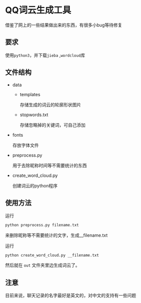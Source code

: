 # QQ词云生成工具
借鉴了网上的一些结果做出来的东西，有很多小bug等待修复
## 要求
使用`python3`，并下载`jieba` ,`wordcloud`库
## 文件结构
* data
    * templates

        存储生成的词云的轮廓形状图片

    * stopwords.txt

        存储忽略掉的关键词，可自己添加
* fonts
    
     存放字体文件
* preprocess.py

    用于去除昵称时间等不需要统计的东西

* create_word_cloud.py
    
    创建词云的python程序

## 使用方法
运行
```python
python preprocess.py filename.txt
```
来删除昵称等不需要统计的文字，生成__filename.txt

运行
```
python create_word_cloud.py __filename.txt
```
然后就在 `out` 文件夹里边生成词云了。
## 注意
目前来说，聊天记录的名字最好是英文的，对中文的支持有一些问题
